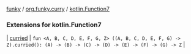 [funky](../../index.md) / [org.funky.curry](../index.md) / [kotlin.Function7](.)

### Extensions for kotlin.Function7

| [curried](curried.md) | `fun <A, B, C, D, E, F, G, Z> ((A, B, C, D, E, F, G) -> Z).curried(): (A) -> (B) -> (C) -> (D) -> (E) -> (F) -> (G) -> Z` |

